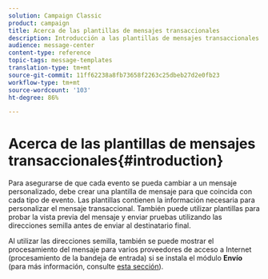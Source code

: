 ```yaml
---
solution: Campaign Classic
product: campaign
title: Acerca de las plantillas de mensajes transaccionales
description: Introducción a las plantillas de mensajes transaccionales
audience: message-center
content-type: reference
topic-tags: message-templates
translation-type: tm+mt
source-git-commit: 11ff62238a8fb73658f2263c25dbeb27d2e0fb23
workflow-type: tm+mt
source-wordcount: '103'
ht-degree: 86%

---
```



# Acerca de las plantillas de mensajes transaccionales{#introduction}

Para asegurarse de que cada evento se pueda cambiar a un mensaje personalizado, debe crear una plantilla de mensaje para que coincida con cada tipo de evento. Las plantillas contienen la información necesaria para personalizar el mensaje transaccional. También puede utilizar plantillas para probar la vista previa del mensaje y enviar pruebas utilizando las direcciones semilla antes de enviar al destinatario final.

Al utilizar las direcciones semilla, también se puede mostrar el procesamiento del mensaje para varios proveedores de acceso a Internet (procesamiento de la bandeja de entrada) si se instala el módulo **Envío** (para más información, consulte [esta sección](../../delivery/using/about-deliverability.md)).
